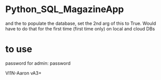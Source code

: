 # Python_SQL_MagazineApp

and the to populate the database, set the 2nd arg of this to True. Would have to do that for the first time (first time only) on local and cloud DBs


# to use

password for admin: password

Vl1N-Aaron
vA3+
